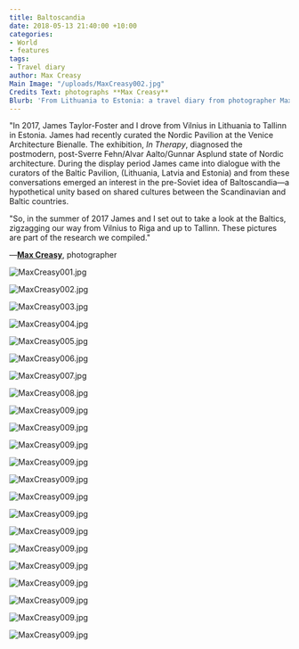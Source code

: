 ```yaml
---
title: Baltoscandia
date: 2018-05-13 21:40:00 +10:00
categories:
- World
- features
tags:
- Travel diary
author: Max Creasy
Main Image: "/uploads/MaxCreasy002.jpg"
Credits Text: photographs **Max Creasy**
Blurb: 'From Lithuania to Estonia: a travel diary from photographer Max Creasy.'
---
```


"In 2017, James Taylor-Foster and I drove from Vilnius in Lithuania to Tallinn in Estonia. James had recently curated the Nordic Pavilion at the Venice Architecture Bienalle. The exhibition, *In Therapy*, diagnosed the postmodern, post-Sverre Fehn/Alvar Aalto/Gunnar Asplund state of Nordic architecture. During the display period James came into dialogue with the curators of the Baltic Pavilion, (Lithuania, Latvia and Estonia) and from these conversations emerged an interest in the pre-Soviet idea of Baltoscandia—a hypothetical unity based on shared cultures between the Scandinavian and Baltic countries.

"So, in the summer of 2017 James and I set out to take a look at the Baltics,  zigzagging our way from Vilnius to Riga and up to Tallinn. These  pictures are part of the research we compiled."

—**[Max Creasy](http://maxcreasy.com/)**, photographer

![MaxCreasy001.jpg](/uploads/MaxCreasy001.jpg)

![MaxCreasy002.jpg](/uploads/MaxCreasy002.jpg)

![MaxCreasy003.jpg](/uploads/MaxCreasy003.jpg)

![MaxCreasy004.jpg](/uploads/MaxCreasy004.jpg)

![MaxCreasy005.jpg](/uploads/MaxCreasy005.jpg)

![MaxCreasy006.jpg](/uploads/MaxCreasy006.jpg)

![MaxCreasy007.jpg](/uploads/MaxCreasy007.jpg)

![MaxCreasy008.jpg](/uploads/MaxCreasy008.jpg)

![MaxCreasy009.jpg](/uploads/MaxCreasy009.jpg)

![MaxCreasy009.jpg](/uploads/MaxCreasy010.jpg)

![MaxCreasy009.jpg](/uploads/MaxCreasy011.jpg)

![MaxCreasy009.jpg](/uploads/MaxCreasy012.jpg)

![MaxCreasy009.jpg](/uploads/MaxCreasy013.jpg)

![MaxCreasy009.jpg](/uploads/MaxCreasy014.jpg)

![MaxCreasy009.jpg](/uploads/MaxCreasy015.jpg)

![MaxCreasy009.jpg](/uploads/MaxCreasy016.jpg)

![MaxCreasy009.jpg](/uploads/MaxCreasy017.jpg)

![MaxCreasy009.jpg](/uploads/MaxCreasy018.jpg)

![MaxCreasy009.jpg](/uploads/MaxCreasy019.jpg)

![MaxCreasy009.jpg](/uploads/MaxCreasy020.jpg)

![MaxCreasy009.jpg](/uploads/MaxCreasy021.jpg)

![MaxCreasy009.jpg](/uploads/MaxCreasy022.jpg)
